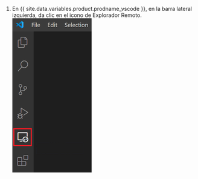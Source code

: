 1. En {{ site.data.variables.product.prodname_vscode }}, en la barra lateral izquierda, da clic en el icono de Explorador Remoto. ![El icono de explorador remoto en {{ site.data.variables.product.prodname_vscode }}](/assets/images/help/codespaces/click-remote-explorer-icon-vscode.png)